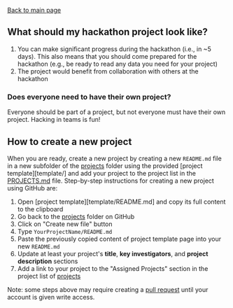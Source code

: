 [Back to main page](../index.md)

## What should my hackathon project look like?

  1. You can make significant progress during the hackathon (i.e., in ~5 days). This also means that you should come prepared for the hackathon (e.g., be ready to read any data you need for your project)
  1. The project would benefit from collaboration with others at the hackathon

### Does everyone need to have their own project?

Everyone should be part of a project, but not everyone must have their own project. Hacking in teams is fun!

## How to create a new project

When you are ready, create a new project by creating a new `README.md` file in a new subfolder of the [projects](.) folder using the provided [project template][template/] and add your project to the project list in the [PROJECTS.md](PROJECTS.md) file. Step-by-step instructions for creating a new project using GitHub are:

1. Open [project template][template/README.md] and copy its full content to the clipboard
1. Go back to the [projects](https://github.com/catalystneuro/spike-sorting-hackathon/gh_pages/projects) folder on GitHub
1. Click on "Create new file" button
1. Type `YourProjectName/README.md`
1. Paste the previously copied content of project template page into your new `README.md`
1. Update at least your project's **title**, **key investigators**, and **project description** sections
1. Add a link to your project to the "Assigned Projects" section in the project list of [projects](PROJECTS.md)

Note: some steps above may require creating a [pull request](https://help.github.com/articles/creating-a-pull-request/) until your account is given write access.

[project-description-template]: https://raw.githubusercontent.com/catalystneuro/spike-sorting-hackathon/gh_pages/projects/template/README.md

